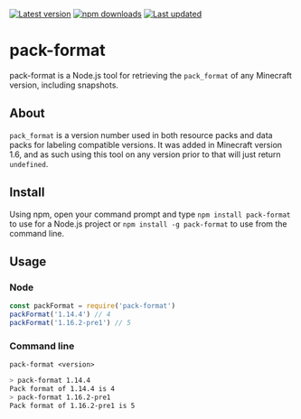 [![Latest version](https://img.shields.io/github/v/release/Nixinova/pack-format?label=latest&style=flat-square)](https://github.com/Nixinova/pack-format/releases)
[![npm downloads](https://img.shields.io/npm/dt/pack-format?style=flat-square)](https://www.npmjs.com/package/pack-format)
[![Last updated](https://img.shields.io/github/release-date-pre/Nixinova/pack-format?label=updated&style=flat-square)](https://github.com/Nixinova/pack-format/releases)

# pack-format

pack-format is a Node.js tool for retrieving the `pack_format` of any Minecraft version, including snapshots.

## About

`pack_format` is a version number used in both resource packs and data packs for labeling compatible versions.
It was added in Minecraft version 1.6, and as such using this tool on any version prior to that will just return `undefined`.

## Install

Using npm, open your command prompt and type `npm install pack-format` to use for a Node.js project or `npm install -g pack-format` to use from the command line.

## Usage

### Node

```js
const packFormat = require('pack-format')
packFormat('1.14.4') // 4
packFormat('1.16.2-pre1') // 5
```

### Command line

`pack-format <version>`

```sh
> pack-format 1.14.4
Pack format of 1.14.4 is 4
> pack-format 1.16.2-pre1
Pack format of 1.16.2-pre1 is 5
```
